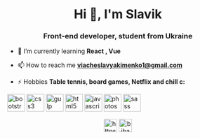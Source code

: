 <h1 align="center">Hi 👋, I'm Slavik</h1>
<h3 align="center">Front-end developer, student from Ukraine</h3>

- 🌱 I’m currently learning **React , Vue**

- 📫 How to reach me **viacheslavyakimenko1@gmail.com**

- ⚡ Hobbies **Table tennis, board games, Netflix and chill c:**

<p align="left"><img src="https://devicons.github.io/devicon/devicon.git/icons/bootstrap/bootstrap-plain.svg" alt="bootstrap" width="40" height="40"/> <img src="https://devicons.github.io/devicon/devicon.git/icons/css3/css3-original-wordmark.svg" alt="css3" width="40" height="40"/> <img src="https://devicons.github.io/devicon/devicon.git/icons/gulp/gulp-plain.svg" alt="gulp" width="40" height="40"/> <img src="https://devicons.github.io/devicon/devicon.git/icons/html5/html5-original-wordmark.svg" alt="html5" width="40" height="40"/> <img src="https://devicons.github.io/devicon/devicon.git/icons/javascript/javascript-original.svg" alt="javascript" width="40" height="40"/> <img src="https://devicons.github.io/devicon/devicon.git/icons/photoshop/photoshop-plain.svg" alt="photoshop" width="40" height="40"/> <img src="https://devicons.github.io/devicon/devicon.git/icons/sass/sass-original.svg" alt="sass" width="40" height="40"/></p><p align="center">
<a href="https://linkedin.com/in/https://www.linkedin.com/in/slavik-yakimenko-4896751b4/" target="blank"><img align="center" src="https://cdn.jsdelivr.net/npm/simple-icons@3.0.1/icons/linkedin.svg" alt="https://www.linkedin.com/in/slavik-yakimenko-4896751b4/" height="30" width="30" /></a>
<a href="https://instagram.com/bibazor" target="blank"><img align="center" src="https://cdn.jsdelivr.net/npm/simple-icons@3.0.1/icons/instagram.svg" alt="bibazor" height="30" width="30" /></a>
</p>
